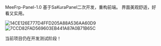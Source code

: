 MeeFrp-Panel-1.0
基于SaKuraPanel二次开发，重构前端。
界面美观舒适，好看又实用。

![14CE126E777D4FFD205A88A536AA60D9](https://github.com/user-attachments/assets/ba2d2b80-17da-40aa-bc09-84db051f94f8)
![7CCD82FAD569603EB441A87A0B71B65C](https://github.com/user-attachments/assets/0cd9bf1f-4816-4e7b-a444-810b033f0ea7)

当前项目仍在开发测试阶段！
